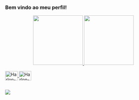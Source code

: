 ### Bem vindo ao meu perfil!

<div align="center">
  <a href="https://github.com/HarlonGarcia">
  <img height="160em" src="https://github-readme-stats.vercel.app/api?username=HarlonGarcia&show_icons=true&theme=github_dark&include_all_commits=true&count_private=true"/> 
  <img height="160em" src="https://github-readme-stats.vercel.app/api/top-langs/?username=HarlonGarcia&layout=compact&langs_count=7&theme=github_dark"/>
</div>
  
<div style="display: inline_block"><br>
  <img align="center" alt="Harlon-Py" height="30" width="40" src="https://cdn.jsdelivr.net/gh/devicons/devicon/icons/python/python-original.svg">
  <img align="center" alt="Harlon-Java" height="30" width="40" src="https://cdn.jsdelivr.net/gh/devicons/devicon/icons/java/java-original.svg">
</div>
  
  ##
  
<div> 
  <a href="https://www.linkedin.com/in/harlongarcia" target="_blank"><img src="https://img.shields.io/badge/-LinkedIn-%230077B5?style=for-the-badge&logo=linkedin&logoColor=white" target="_blank"></a> 
</div>
